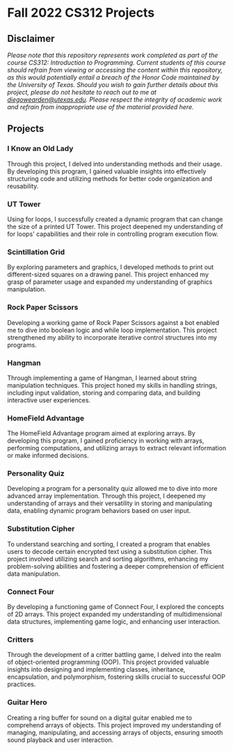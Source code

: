 # Fall 2022 CS312 Projects

## Disclaimer

*Please note that this repository represents work completed as part of the course CS312: Introduction to Programming. Current students of this course should refrain from viewing or accessing the content within this repository, as this would potentially entail a breach of the Honor Code maintained by the University of Texas. Should you wish to gain further details about this project, please do not hesitate to reach out to me at diegowearden@utexas.edu. Please respect the integrity of academic work and refrain from inappropriate use of the material provided here.*

## Projects

### I Know an Old Lady

Through this project, I delved into understanding methods and their usage. By developing this program, I gained valuable insights into effectively structuring code and utilizing methods for better code organization and reusability.

### UT Tower

Using for loops, I successfully created a dynamic program that can change the size of a printed UT Tower. This project deepened my understanding of for loops' capabilities and their role in controlling program execution flow.

### Scintillation Grid

By exploring parameters and graphics, I developed methods to print out different-sized squares on a drawing panel. This project enhanced my grasp of parameter usage and expanded my understanding of graphics manipulation.

### Rock Paper Scissors

Developing a working game of Rock Paper Scissors against a bot enabled me to dive into boolean logic and while loop implementation. This project strengthened my ability to incorporate iterative control structures into my programs.

### Hangman

Through implementing a game of Hangman, I learned about string manipulation techniques. This project honed my skills in handling strings, including input validation, storing and comparing data, and building interactive user experiences.

### HomeField Advantage

The HomeField Advantage program aimed at exploring arrays. By developing this program, I gained proficiency in working with arrays, performing computations, and utilizing arrays to extract relevant information or make informed decisions.

### Personality Quiz

Developing a program for a personality quiz allowed me to dive into more advanced array implementation. Through this project, I deepened my understanding of arrays and their versatility in storing and manipulating data, enabling dynamic program behaviors based on user input.

### Substitution Cipher

To understand searching and sorting, I created a program that enables users to decode certain encrypted text using a substitution cipher. This project involved utilizing search and sorting algorithms, enhancing my problem-solving abilities and fostering a deeper comprehension of efficient data manipulation.

### Connect Four

By developing a functioning game of Connect Four, I explored the concepts of 2D arrays. This project expanded my understanding of multidimensional data structures, implementing game logic, and enhancing user interaction.

### Critters

Through the development of a critter battling game, I delved into the realm of object-oriented programming (OOP). This project provided valuable insights into designing and implementing classes, inheritance, encapsulation, and polymorphism, fostering skills crucial to successful OOP practices.

### Guitar Hero

Creating a ring buffer for sound on a digital guitar enabled me to comprehend arrays of objects. This project improved my understanding of managing, manipulating, and accessing arrays of objects, ensuring smooth sound playback and user interaction.
